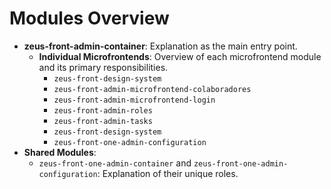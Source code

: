 # Modules Overview

- **zeus-front-admin-container**: Explanation as the main entry point.
  - **Individual Microfrontends**: Overview of each microfrontend module and its primary responsibilities.
    - `zeus-front-design-system`
    - `zeus-front-admin-microfrontend-colaboradores`
    - `zeus-front-admin-microfrontend-login`
    - `zeus-front-admin-roles`
    - `zeus-front-admin-tasks`
    - `zeus-front-design-system`
    - `zeus-front-one-admin-configuration`
- **Shared Modules**:
  - `zeus-front-one-admin-container` and `zeus-front-one-admin-configuration`: Explanation of their unique roles.
